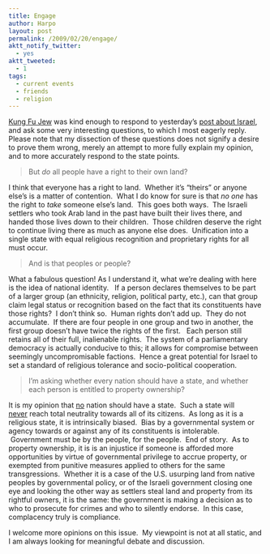 ```yaml
---
title: Engage
author: Harpo
layout: post
permalink: /2009/02/20/engage/
aktt_notify_twitter:
  - yes
aktt_tweeted:
  - 1
tags:
  - current events
  - friends
  - religion
---
```

<a href="http://judaismwithoutborders.org" target="_blank">Kung Fu Jew</a> was kind enough to respond to yesterday&#8217;s [post about Israel][1], and ask some very interesting questions, to which I most eagerly reply. Please note that my dissection of these questions does not signify a desire to prove them wrong, merely an attempt to more fully explain my opinion, and to more accurately respond to the state points.

> But *do* all people have a right to their own land?

I think that everyone has a right to land.  Whether it&#8217;s &#8220;theirs&#8221; or anyone else&#8217;s is a matter of contention.  What I do know for sure is that *no one* has the right to *take* someone else&#8217;s land.  This goes both ways.  The Israeli settlers who took Arab land in the past have built their lives there, and handed those lives down to their children.  Those children deserve the right to continue living there as much as anyone else does.  Unification into a single state with equal religious recognition and proprietary rights for all must occur.

> And is that peoples or people?

What a fabulous question! As I understand it, what we&#8217;re dealing with here is the idea of national identity.   If a person declares themselves to be part of a larger group (an ethnicity, religion, political party, etc.), can that group claim legal status or recognition based on the fact that its constituents have those rights?  I don&#8217;t think so.  Human rights don&#8217;t add up.  They do not accumulate.  If there are four people in one group and two in another, the first group doesn&#8217;t have twice the rights of the first.   Each person still retains all of their full, inalienable rights.  The system of a parliamentary democracy is actually conducive to this; it allows for compromise between seemingly uncompromisable factions.  Hence a great potential for Israel to set a standard of religious tolerance and socio-political cooperation.

> I’m asking whether every nation should have a state, and whether each person is entitled to property ownership?

It is my opinion that <span style="text-decoration: underline;">no</span> nation should have a state.  Such a state will <span style="text-decoration: underline;">never</span> reach total neutrality towards all of its citizens.  As long as it is a religious state, it is intrinsically biased.  Bias by a governmental system or agency towards or against any of its constituents is intolerable.  Government must be by the people, for the people.  End of story.  As to property ownership, it is is an injustice if someone is afforded more opportunities by virtue of governmental privilege to accrue property, or exempted from punitive measures applied to others for the same transgressions.  Whether it is a case of the U.S. usurping land from native peoples by governmental policy, or of the Israeli government closing one eye and looking the other way as settlers steal land and property from its rightful owners, it is the same: the government is making a decision as to who to prosecute for crimes and who to silently endorse.  In this case, complacency truly is compliance.

I welcome more opinions on this issue.  My viewpoint is not at all static, and I am always looking for meaningful debate and discussion.

 [1]: http://harpojaeger.github.io/2009/02/19/existence/